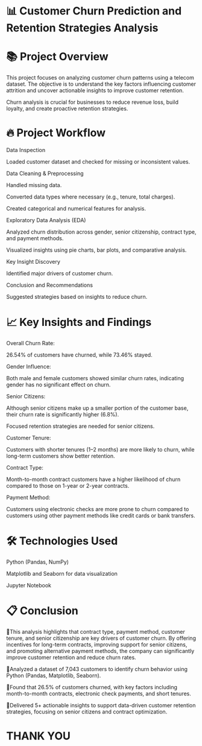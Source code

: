 # 📊 Customer Churn Prediction and Retention Strategies Analysis
# 📚 Project Overview
This project focuses on analyzing customer churn patterns using a telecom dataset.
The objective is to understand the key factors influencing customer attrition and uncover actionable insights to improve customer retention.

Churn analysis is crucial for businesses to reduce revenue loss, build loyalty, and create proactive retention strategies.

# 🔥 Project Workflow
Data Inspection

Loaded customer dataset and checked for missing or inconsistent values.

Data Cleaning & Preprocessing

Handled missing data.

Converted data types where necessary (e.g., tenure, total charges).

Created categorical and numerical features for analysis.

Exploratory Data Analysis (EDA)

Analyzed churn distribution across gender, senior citizenship, contract type, and payment methods.

Visualized insights using pie charts, bar plots, and comparative analysis.

Key Insight Discovery

Identified major drivers of customer churn.

Conclusion and Recommendations

Suggested strategies based on insights to reduce churn.

# 📈 Key Insights and Findings
Overall Churn Rate:

26.54% of customers have churned, while 73.46% stayed.

Gender Influence:

Both male and female customers showed similar churn rates, indicating gender has no significant effect on churn.

Senior Citizens:

Although senior citizens make up a smaller portion of the customer base, their churn rate is significantly higher (6.8%).

Focused retention strategies are needed for senior citizens.

Customer Tenure:

Customers with shorter tenures (1–2 months) are more likely to churn, while long-term customers show better retention.

Contract Type:

Month-to-month contract customers have a higher likelihood of churn compared to those on 1-year or 2-year contracts.

Payment Method:

Customers using electronic checks are more prone to churn compared to customers using other payment methods like credit cards or bank transfers.

# 🛠 Technologies Used
Python (Pandas, NumPy)

Matplotlib and Seaborn for data visualization

Jupyter Notebook



# 📋 Conclusion
🔹This analysis highlights that contract type, payment method, customer tenure, and senior citizenship are key drivers of customer churn.
By offering incentives for long-term contracts, improving support for senior citizens, and promoting alternative payment methods, the company can significantly improve customer retention and reduce churn rates.

🔹Analyzed a dataset of 7,043 customers to identify churn behavior using Python (Pandas, Matplotlib, Seaborn).

🔹Found that 26.5% of customers churned, with key factors including month-to-month contracts, electronic check payments, and short tenures.

🔹Delivered 5+ actionable insights to support data-driven customer retention strategies, focusing on senior citizens and contract optimization.

# THANK YOU
